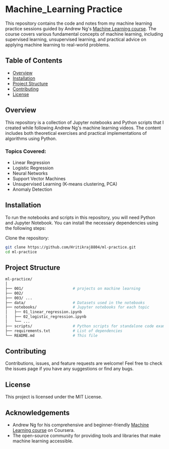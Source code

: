 # Machine_Learning Practice
This repository contains the code and notes from my machine learning practice sessions guided by Andrew Ng's [Machine Learning course](https://www.coursera.org/learn/machine-learning). The course covers various fundamental concepts of machine learning, including supervised learning, unsupervised learning, and practical advice on applying machine learning to real-world problems.

## Table of Contents
- [Overview](#Overview)
- [Installation](#Installation)
- [Project Structure](#Project_Structure)
- [Contributing](#Contributing)
- [License](#License)

## Overview
This repository is a collection of Jupyter notebooks and Python scripts that I created while following Andrew Ng's machine learning videos. The content includes both theoretical exercises and practical implementations of algorithms using Python.

### Topics Covered:
- Linear Regression
- Logistic Regression
- Neural Networks
- Support Vector Machines
- Unsupervised Learning (K-means clustering, PCA)
- Anomaly Detection

## Installation
To run the notebooks and scripts in this repository, you will need Python and Jupyter Notebook. You can install the necessary dependencies using the following steps:

Clone the repository:
```bash
git clone https://github.com/Hritikraj8804/ml-practice.git
cd ml-practice
```

## Project Structure
```bash
ml-practice/
│
├── 001/                      # projects on machine learning
├── 002/
├── 003/ ...
├── data/                     # Datasets used in the notebooks
├── notebooks/                # Jupyter notebooks for each topic
│   ├── 01_linear_regression.ipynb
│   ├── 02_logistic_regression.ipynb
│   └── ...
├── scripts/                  # Python scripts for standalone code examples
├── requirements.txt          # List of dependencies
└── README.md                 # This file
```

## Contributing
Contributions, issues, and feature requests are welcome! Feel free to check the issues page if you have any suggestions or find any bugs.

## License
This project is licensed under the MIT License.

## Acknowledgements
- Andrew Ng for his comprehensive and beginner-friendly [Machine Learning course](https://www.coursera.org/learn/machine-learning) on Coursera.
- The open-source community for providing tools and libraries that make machine learning accessible.

